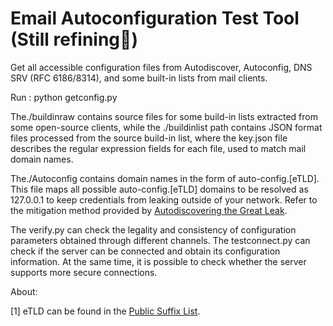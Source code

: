 # Email Autoconfiguration Test Tool (Still refining🔨)

Get all accessible configuration files from Autodiscover, Autoconfig, DNS SRV (RFC 6186/8314), and some built-in lists from mail clients.

Run : python getconfig.py

The./buildinraw contains source files for some build-in lists extracted from some open-source clients, while the ./buildinlist path contains JSON format files processed from the source build-in list, where the key.json file describes the regular expression fields for each file, used to match mail domain names.

The./Autoconfig contains domain names in the form of auto-config.[eTLD]. This file maps all possible auto-config.[eTLD] domains to be resolved as 127.0.0.1 to keep credentials from leaking outside of your network. Refer to the mitigation method provided by [Autodiscovering the Great Leak](https://www.akamai.com/blog/security/autodiscovering-the-great-leak).

The verify.py can check the legality and consistency of configuration parameters obtained through different channels.
The testconnect.py can check if the server can be connected and obtain its configuration information. At the same time, it is possible to check whether the server supports more secure connections.

About:

[1] eTLD can be found in the [Public Suffix List](https://publicsuffix.org/list/public_suffix_list.dat). 
